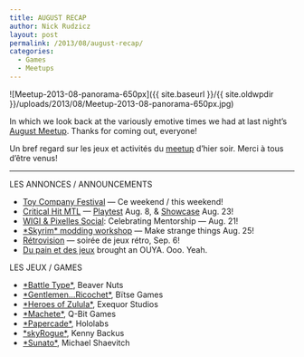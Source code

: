 ```yaml
---
title: AUGUST RECAP
author: Nick Rudzicz
layout: post
permalink: /2013/08/august-recap/
categories:
  - Games
  - Meetups
---
```

![Meetup-2013-08-panorama-650px]({{ site.baseurl }}/{{ site.oldwpdir }}/uploads/2013/08/Meetup-2013-08-panorama-650px.jpg)



In which we look back at the variously emotive times we had at last night&#8217;s <a href="{{ site.baseurl }}/2013/07/august-meetup-2/">August Meetup</a>.
Thanks for coming out, everyone!



Un bref regard sur les jeux et activit&eacute;s du <a href="{{ site.baseurl }}/2013/07/august-meetup-2/">meetup</a> d&#8217;hier soir.
Merci &agrave; tous d&#8217;&ecirc;tre venus!


---
LES ANNONCES / ANNOUNCEMENTS
<ul>
        <li>
          <a href="https://www.facebook.com/events/455179844568325/">Toy Company Festival</a> &#8212; Ce weekend / this weekend!
        </li>
        <li>
          <a href="http://www.criticalhitmontreal.ca/playtest-2/">Critical Hit MTL</a> &#8212; <a href="http://www.criticalhitmontreal.ca/playtest-2/">Playtest</a> Aug. 8, &#038; <a href="http://www.eventbrite.ca/event/7485725005/efblike">Showcase</a> Aug. 23!
        </li>
        <li>
          <a href="https://www.facebook.com/events/552498724813959/">WIGI &#038; Pixelles Social</a>: Celebrating Mentorship &#8212; Aug. 21!
        </li>
        <li>
          <a href="http://tag.hexagram.ca/events/skyrim-modding-workshop-making-strange/">*Skyrim* modding workshop</a> &#8212; Make strange things Aug. 25!
        </li>
        <li>
          <a href="https://www.facebook.com/RetrovisionRecreation">R&eacute;trovision</a> &#8212; soir&eacute;e de jeux r&eacute;tro, Sep. 6!
        </li>
        <li>
          <a href="http://douteux.tv/archives/id_emission-51">Du pain et des jeux</a> brought an OUYA. Ooo. Yeah.
        </li>
      </ul>
LES JEUX / GAMES
<ul>
        <li>
          <a href="http://www.beavernutsgames.com/games.html">*Battle Type*</a>, Beaver Nuts
        </li>
        <li>
          <a href="http://www.gentlemenricochet.com/">*Gentlemen&#8230;Ricochet*</a>, B&iuml;tse Games
        </li>
        <li>
          <a href="https://www.facebook.com/heroesofzulula">*Heroes of Zulula*</a>, Exequor Studios
        </li>
        <li>
          <a href="http://files.q-bit.ca/machete-mrgs-demo.air">*Machete*</a>, Q-Bit Games
        </li>
        <li>
          <a href="http://papercade.com/">*Papercade*</a>, Hololabs
        </li>
        <li>
          <a href="http://nihilocrat.tumblr.com/post/57032993683/skyrogue-alpha">*skyRogue*</a>, Kenny Backus
        </li>
        <li>
          <a href="https://www.youtube.com/user/smikesmike05">*Sunato*</a>, Michael Shaevitch
        </li>
      </ul>
&nbsp;

